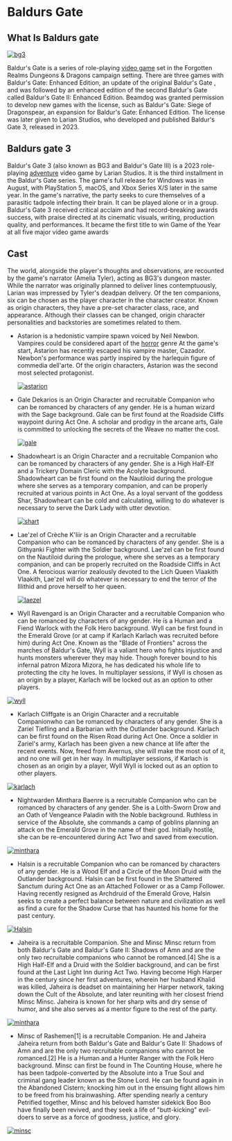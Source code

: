 # Baldurs Gate
## What Is Baldurs gate

[![bg3](https://upload.wikimedia.org/wikipedia/commons/7/75/Baldurs_Gate_logo_circa_Enhanced_Edition.png?20120912223603)](https://commons.wikimedia.org/wiki/File:Baldurs_Gate_logo_circa_Enhanced_Edition.png)


Baldur's Gate is a series of role-playing [video game](../../readme.md)  set in the Forgotten Realms Dungeons & Dragons campaign setting. There are three  games with Baldur's Gate: Enhanced Edition, an update of the original Baldur's Gate , and was followed by an enhanced edition of the second Baldur's Gate called Baldur's Gate II: Enhanced Edition. Beamdog was granted permission to develop new games with the license, such as Baldur's Gate: Siege of Dragonspear, an expansion for Baldur's Gate: Enhanced Edition. The license was later given to Larian Studios, who developed and published Baldur's Gate 3, released in 2023.


## Baldurs gate 3

Baldur's Gate 3 (also known as BG3 and Baldur's Gate III) is a 2023 role-playing [adventure](../../storygame/story.md) video game by Larian Studios. It is the third installment in the Baldur's Gate series. The game's full release for Windows was in August, with PlayStation 5, macOS, and Xbox Series X/S later in the same year. In the game's narrative, the party seeks to cure themselves of a parasitic tadpole infecting their brain. It can be played alone or in a group. Baldur's Gate 3 received critical acclaim and had record-breaking awards success, with praise directed at its cinematic visuals, writing, production quality, and performances. It became the first title to win Game of the Year at all five major video game awards

## Cast
The world, alongside the player's thoughts and observations, are recounted by the game's narrator (Amelia Tyler), acting as BG3's dungeon master. While the narrator was originally planned to deliver lines contemptuously, Larian was impressed by Tyler's deadpan delivery. Of the ten companions, six can be chosen as the player character in the character creator. Known as origin characters, they have a pre-set character class, race, and appearance. Although their classes can be changed, origin character personalities and backstories are sometimes related to them.

- Astarion is a hedonistic vampire spawn voiced by Neil Newbon. Vampires could be considered apart of the [horror](../../horror/horrorfile.md) genre At the game's start, Astarion has recently escaped his vampire master, Cazador. Newbon's performance was partly inspired by the harlequin figure of commedia dell'arte. Of the origin characters, Astarion was the second most selected protagonist.

  
  [![astarion](https://bg3.wiki/w/images/thumb/3/3c/Astarion.png/299px-Astarion.png)](https://bg3.wiki/wiki/Astarion)

  
- Gale Dekarios is an Origin Character and recruitable Companion who can be romanced by characters of any gender. He is a human wizard with the Sage background. Gale can be first found at the Roadside Cliffs waypoint during Act One.
A scholar and prodigy in the arcane arts, Gale is committed to unlocking the secrets of the Weave no matter the cost.


  [![gale](https://bg3.wiki/w/images/thumb/f/fd/Gale.png/340px-Gale.png)](https://bg3.wiki/wiki/Gale)


- Shadowheart is an Origin Character and a recruitable Companion who can be romanced by characters of any gender. She is a High Half-Elf and a Trickery Domain Cleric with the Acolyte background. Shadowheart can be first found on the Nautiloid during the prologue where she serves as a temporary companion, and can be properly recruited at various points in Act One.
As a loyal servant of the goddess Shar, Shadowheart can be cold and calculating, willing to do whatever is necessary to serve the Dark Lady with utter devotion.

  [![shart](https://bg3.wiki/w/images/thumb/f/f9/Shadowheart.png/300px-Shadowheart.png)](https://bg3.wiki/wiki/Shadowheart)

  
- Lae'zel of Crèche K'liir is an Origin Character and a recruitable Companion who can be romanced by characters of any gender. She is a Githyanki Fighter with the Soldier background. Lae'zel can be first found on the Nautiloid during the prologue, where she serves as a temporary companion, and can be properly recruited on the Roadside Cliffs in Act One.
A ferocious warrior zealously devoted to the Lich Queen Vlaakith Vlaakith, Lae'zel will do whatever is necessary to end the terror of the Illithid and prove herself to her queen.


  [![laezel](https://bg3.wiki/w/images/thumb/3/3c/Laezel.png/300px-Laezel.png)](https://bg3.wiki/wiki/Lae%27zel)

  
- Wyll Ravengard is an Origin Character and a recruitable Companion who can be romanced by characters of any gender. He is a Human and a Fiend Warlock with the Folk Hero background. Wyll can be first found in the Emerald Grove (or at camp if Karlach Karlach was recruited before him) during Act One.
Known as the "Blade of Frontiers" across the marches of Baldur's Gate, Wyll is a valiant hero who fights injustice and hunts monsters wherever they may hide. Though forever bound to his infernal patron Mizora Mizora, he has dedicated his whole life to protecting the city he loves.
In multiplayer sessions, if Wyll is chosen as an origin by a player, Karlach will be locked out as an option to other players.

 [![wyll](https://bg3.wiki/w/images/thumb/2/25/Wyll.png/300px-Wyll.png)](https://bg3.wiki/wiki/Wyll)
  
- Karlach Cliffgate is an Origin Character and a recruitable Companionwho can be romanced by characters of any gender. She is a Zariel Tiefling and a Barbarian with the Outlander background. Karlach can be first found on the Risen Road during Act One.
Once a soldier in Zariel's army, Karlach has been given a new chance at life after the recent events. Now, freed from Avernus, she will make the most out of it, and no one will get in her way.
In multiplayer sessions, if Karlach is chosen as an origin by a player, Wyll Wyll is locked out as an option to other players.

 [![karlach](https://bg3.wiki/w/images/thumb/b/b1/Karlach.png/300px-Karlach.png)](https://bg3.wiki/wiki/Karlach)



- Nightwarden Minthara Baenre is a recruitable Companion who can be romanced by characters of any gender. She is a Lolth-Sworn Drow and an Oath of Vengeance Paladin with the Noble background.
Ruthless in service of the Absolute, she commands a camp of goblins planning an attack on the Emerald Grove in the name of their god. Initially hostile, she can be re-encountered during Act Two and saved from execution.
 

[![minthara](https://baldursgate3.wiki.fextralife.com/file/Baldurs-Gate-3/minthara-title-bg3-wiki-guide.png)](https://baldursgate3.wiki.fextralife.com/Minthara+%28Boss%29)

  
- Halsin is a recruitable Companion who can be romanced by characters of any gender. He is a Wood Elf and a Circle of the Moon Druid with the Outlander background. Halsin can be first found in the Shattered Sanctum during Act One as an Attached Follower or as a Camp Follower.
Having recently resigned as Archdruid of the Emerald Grove, Halsin seeks to create a perfect balance between nature and civilization as well as find a cure for the Shadow Curse that has haunted his home for the past century.

[![Halsin](https://baldursgate3.wiki.fextralife.com/file/Baldurs-Gate-3/halsin-title-bg3-wiki-guide.png)](https://baldursgate3.wiki.fextralife.com/Halsin+%28Boss%29
)


- Jaheira is a recruitable Companion. She and Minsc Minsc return from both Baldur's Gate and Baldur's Gate II: Shadows of Amn and are the only two recruitable companions who cannot be romanced.[4] She is a High Half-Elf and a Druid with the Soldier background, and can be first found at the Last Light Inn during Act Two.
Having become High Harper in the century since her first adventures, wherein her husband  Khalid was killed, Jaheira is deadset on maintaining her Harper network, taking down the Cult of the Absolute, and later reuniting with her closest friend Minsc Minsc. Jaheira is known for her sharp wits and dry sense of humor, and she also serves as a mentor figure to the rest of the party.

[![minthara](https://www.amisthiosintraining.com/uploads/1/2/9/5/129529098/baldur-s-gate-3-super-resolution-2023-10-02-22-33-13-20-edited-wm_orig.png)](https://www.amisthiosintraining.com/virtualfotodivisionblog/category/baldurs-gate-iii-jaheira/2)

-  Minsc of Rashemen[1] is a recruitable Companion. He and Jaheira Jaheira return from both Baldur's Gate and Baldur's Gate II: Shadows of Amn and are the only two recruitable companions who cannot be romanced.[2] He is a Human and a Hunter Ranger with the Folk Hero background.
Minsc can first be found in The Counting House, where he has been tadpole-converted by the Absolute into a True Soul and criminal gang leader known as the Stone Lord. He can be found again in the Abandoned Cistern; knocking him out in the ensuing fight allows him to be freed from his brainwashing.
After spending nearly a century 
Petrified together, Minsc and his beloved hamster sidekick Boo Boo have finally been revived, and they seek a life of "butt-kicking" evil-doers to serve as a force of goodness, justice, and glory.


[![minsc](https://static.wikia.nocookie.net/baldursgate/images/a/a3/Minsc_-_Portraits_%28BG3%29.png/revision/latest?cb=20231002142546&path-prefix=fr)](https://baldursgate.fandom.com/fr/wiki/BG3:Minsc)
